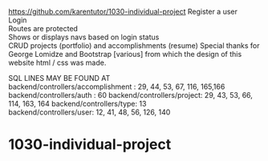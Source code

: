 https://github.com/karentutor/1030-individual-project
Register a user<br />
Login<br />
Routes are protected<br />
Shows or displays navs based on login status<br />
CRUD projects (portfolio) and accomplishments (resume)
Special thanks for George Lomidze and Bootstrap [various] from which the design of this website html / css was made.<br />

SQL LINES MAY BE FOUND AT<br />
backend/controllers/accomplishment : 29, 44, 53, 67, 116, 165,166
backend/controllers/auth : 60 
backend/controllers/project: 29, 43, 53, 66, 114, 163, 164 
backend/controllers/type: 13  
backend/controllers/user: 12, 41, 48, 56, 126, 140  
# 1030-individual-project
